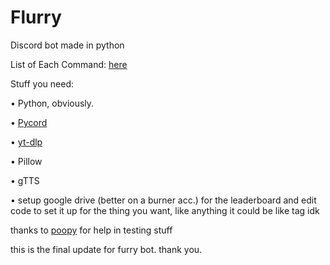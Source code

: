 # Flurry
 
Discord bot made in python


List of Each Command: <a href=https://github.com/DevDan0/Flurry-Discord-Bot/blob/main/explaining-each-command.md> here</a>

Stuff you need:

• Python, obviously.

• <a href=https://github.com/Pycord-Development/pycord/>Pycord</a>

• <a href=https://github.com/yt-dlp/yt-dlp>yt-dlp</a>

• Pillow

• gTTS

• setup google drive (better on a burner acc.) for the leaderboard and edit code to set it up for the thing you want, like anything it could be like tag idk 




thanks to <a href=https://github.com/poopyyyyy>poopy</a> for help in testing stuff

this is the final update for furry bot. thank you.
